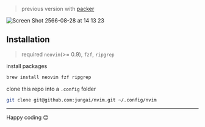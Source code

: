 > previous version with [packer](https://github.com/jungai/nvim/tree/packer)

![Screen Shot 2566-08-28 at 14 13 23](https://github.com/jungai/nvim/assets/32437056/be8f4c14-0db6-46d1-809e-2aa0f9651fda)

## Installation

> required `neovim`(>= 0.9), `fzf`, `ripgrep`

install packages

```bash
brew install neovim fzf ripgrep
```

clone this repo into a `.config` folder

```bash
git clone git@github.com:jungai/nvim.git ~/.config/nvim
```

---

Happy coding 😊
